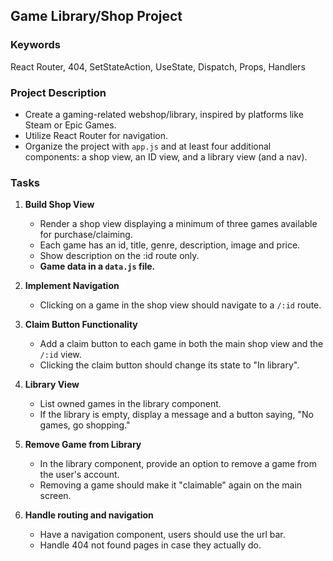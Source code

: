 ## Game Library/Shop Project

### Keywords
React Router, 404, SetStateAction, UseState, Dispatch, Props, Handlers

### Project Description
- Create a gaming-related webshop/library, inspired by platforms like Steam or Epic Games.
- Utilize React Router for navigation.
- Organize the project with `app.js` and at least four additional components: a shop view, an ID view, and a library view (and a nav).

### Tasks

1. **Build Shop View**
   - Render a shop view displaying a minimum of three games available for purchase/claiming.
   - Each game has an id, title, genre, description, image and price.
   - Show description on the :id route only.
   - **Game data in a `data.js` file.**

2. **Implement Navigation**
   - Clicking on a game in the shop view should navigate to a `/:id` route.

3. **Claim Button Functionality**
   - Add a claim button to each game in both the main shop view and the `/:id` view.
   - Clicking the claim button should change its state to "In library".

4. **Library View**
   - List owned games in the library component.
   - If the library is empty, display a message and a button saying, "No games, go shopping."

5. **Remove Game from Library**
   - In the library component, provide an option to remove a game from the user's account.
   - Removing a game should make it "claimable" again on the main screen.

6. **Handle routing and navigation**
   - Have a navigation component, users should use the url bar.
   - Handle 404 not found pages in case they actually do.
